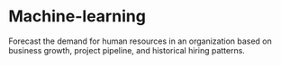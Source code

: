 # Machine-learning
Forecast the demand for human resources in an organization based on business growth, project pipeline, and historical hiring patterns.

